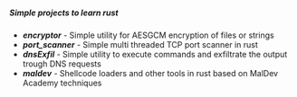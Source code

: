 ##### Simple projects to learn rust

- ***encryptor*** - Simple utility for AESGCM encryption of files or strings
- ***port_scanner*** - Simple multi threaded TCP port scanner in rust
- ***dnsExfil*** - Simple utility to execute commands and exfiltrate the output trough DNS requests
- ***maldev*** - Shellcode loaders and other tools in rust based on MalDev Academy techniques